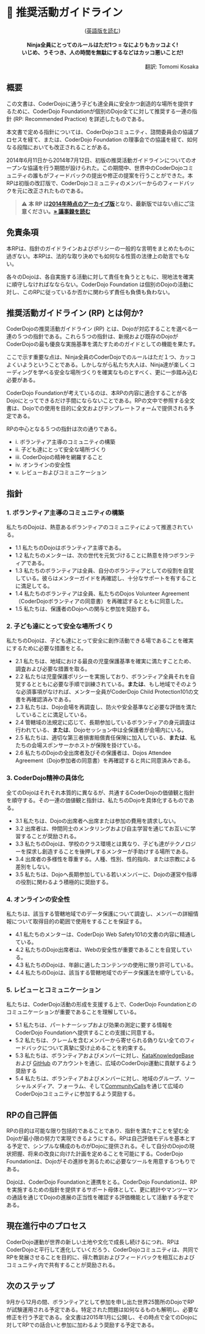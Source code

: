 # 📜 推奨活動ガイドライン
<center>(<a href='/docs/recommended-practice_en'>英語版を読む</a>)</center>
<br/>

<div align="center"><b>
Ninja全員にとってのルールはただ1つ = なによりもカッコよく!<br> いじめ、うそつき、人の時間を無駄にするなどはカッコ悪いことだ!<br>
</b></div>

<div align="right"><br>
翻訳: Tomomi Kosaka<br>
</div>

## 概要

この文書は、CoderDojoに通う子ども達全員に安全かつ創造的な場所を提供するために、CoderDojo Foundationが個別のDojo全てに対して推奨する一連の指針 (RP: Recommended Practice) を詳述したものである。

本文書で定める指針については、CoderDojoコミュニティ、諮問委員会の協議プロセスを経て、または、CoderDojo Foundation の理事会での協議を経て、如何なる段階においても改正されることがある。

2014年6月11日から2014年7月12日、初版の推奨活動ガイドラインについてのオープンな協議を行う期間が設けられた。この期間中、世界中のCoderDojoコミュニティの誰もがフィードバックの提出や修正の提案を行うことができた。本RPは初版の改訂版で、CoderDojoコミュニティのメンバーからのフィードバックを元に改正されたものである。

> ⚠️ **本 RP は[2014年時点のアーカイブ版](https://web.archive.org/web/20150702063648/https://coderdojo.com/news/2014/06/04/coderdojo-recommended-practice/)となり、最新版ではない点にご注意ください。[&raquo; 議事録を読む](https://www.facebook.com/legacy/notes/635280273252042/)**

## 免責条項

本RPは、指針のガイドラインおよびポリシーの一般的な言明をまとめたものに過ぎない。本RPは、法的な取り決めでも如何なる性質の法律上の助言でもない。

各々のDojoは、各自実施する活動に対して責任を負うとともに、現地法を確実に順守しなければなならない。CoderDojo Foundation は個別のDojoの活動に対し、このRPに従っているか否かに関わらず責任も負債も負わない。

## 推奨活動ガイドライン (RP) とは何か?

CoderDojoの推奨活動ガイドライン (RP) とは、Dojoが対応することを選べる一連の５つの指針である。これら５つの指針は、新規および既存のDojoがCoderDojoの最も優良な実施基準を満たすためのガイドとしての機能を果たす。

ここで示す重要な点は、Ninja全員のCoderDojoでのルールはただ１つ、カッコよくいようということである。しかしながら私たち大人は、Ninja達が楽しくコーディングを学べる安全な場所づくりを確実なものとすべく、更に一歩踏み込む必要がある。

CoderDojo Foundationが考えているのは、本RPの内容に適合することが各Dojoにとってできるだけ手間にならないことである。RPの文中で参照する全文書は、Dojoでの使用を目的に全文およびテンプレートフォームで提供される予定である。

RPの中心となる５つの指針は次の通りである。

- i. ボランティア主導のコミュニティの構築
- ii. 子ども達にとって安全な場所づくり
- iii. CoderDojoの精神を網羅すること
- iv. オンラインの安全性
- v. レビューおよびコミュニケーション

## 指針

### 1. ボランティア主導のコミュニティの構築
私たちのDojoは、熱意あるボランティアのコミュニティによって推進されている。 

- 1.1 私たちのDojoはボランティア主導である。 
- 1.2 私たちのメンターは、次の世代を元気づけることに熱意を持つボランティアである。
- 1.3 私たちのボランティアは全員、自分のボランティアとしての役割を自覚している。彼らはメンターガイドを再確認し、十分なサポートを有することに満足してる。
- 1.4 私たちのボランティアは全員、私たちのDojos Volunteer Agreement（CoderDojoボランティアの同意書）を再確認するとともに同意した。
- 1.5 私たちは、保護者のDojoへの関与と参加を奨励する。 


### 2. 子ども達にとって安全な場所づくり
私たちのDojoは、子ども達にとって安全に創作活動できる場であることを確実にするために必要な措置をとる。

- 2.1 私たちは、地域における最良の児童保護基準を確実に満たすことため、調査および必要な措置を取る。 
- 2.2 私たちは児童保護ポリシーを実施しており、ボランティア全員それを自覚するとともに必要な手順で訓練されている。<b>または</b>、もし地域でそのような必須事項がなければ、メンター全員がCoderDojo Child Protection101の文書を再確認済みである。
- 2.3 私たちは、Dojo会場を再調査し、防火や安全基準など必要な評価を満たしていることに満足している。 
- 2.4 管轄域の法規定に応じて、長期参加しているボランティアの身元調査は行われている、<b>または</b>、Dojoセッション中は全保護者が会場内にいる。 
- 2.5 私たちは、適切な第三者損害賠償責任保険に加入している、<b>または</b>、私たちの会場スポンサーかホストが保険を掛けている。
- 2.6 私たちのDojoの全出席者及びその保護者は、Dojos Attendee Agreement（Dojo参加者の同意書）を再確認すると共に同意済みである。
    
### 3. CoderDojo精神の具体化
全てのDojoはそれそれ本質的に異なるが、共通するCoderDojoの価値観と指針を順守する。その一連の価値観と指針は、私たちのDojoを具体化するものである。

- 3.1 私たちは、Dojoの出席者へ出席または参加の費用を請求しない。
- 3.2 出席者は、仲間同士のメンタリングおよび自主学習を通じてお互いに学習することが奨励される。 
- 3.3 私たちのDojoは、学校のクラス環境とは異なり、子ども達がテクノロジーを探求し創造することを後押しするメンターが手助けする場所である。
- 3.4 出席者の多様性を尊重する。人種、性別、性的指向、または宗教による差別をしない。
- 3.5 私たちは、Dojoへ長期参加している若いメンバーに、Dojoの運営や指導の役割に関わるよう積極的に奨励する。 

### 4. オンラインの安全性
私たちは、該当する管轄地域でのデータ保護について調査し、メンバーの詳細情報について取得目的の範囲で使用をすることを保証する。 

- 4.1 私たちのメンターは、CoderDojo Web Safety101の文書の内容に精通している。
- 4.2 私たちのDojo出席者は、Webの安全性が重要であることを自覚している。
- 4.3 私たちのDojoは、年齢に適したコンテンツの使用に限り許可している。
- 4.4 私たちのDojoは、該当する管轄地域でのデータ保護法を順守している。

### 5. レビューとコミュニケーション

私たちは、CoderDojo活動の形成を支援する上で、CoderDojo Foundationとのコミュニケーションが重要であることを理解している。

- 5.1 私たちは、パートナーシップおよび効果の測定に要する情報をCoderDojo Foundationへ提供することの支援に同意する。
- 5.2 私たちは、クレームを含むメンバーから寄せられる偽りない全てのフィードバックについて真摯に受け止めることを約束する。
- 5.3 私たちは、ボランティアおよびメンバーに対し、[KataKnowledgeBase](http://kata.coderdojo.com/wiki/Main_Page) および [GitHub](https://github.com/CoderDojo) のアカウントを通じ、広域のCoderDojo運動に貢献するよう奨励する
- 5.4 私たちは、ボランティアおよびメンバーに対し、地域のグループ、ソーシャルメディア、フォーラム、そして[CommunityCalls](https://www.eventbrite.ie/o/coderdojo-foundation-4101852373)を通じて広域のCoderDojoコミュニティに参加するよう奨励する。 

## RPの自己評価

RPの目的は可能な限り包括的であることであり、指針を満たすことを望む全Dojoが最小限の努力で実現できるようにする。RPは自己評価モデルを基本とする予定で、シンプルな構成のものがDojoに提供される。そして自分のDojoの現状把握、将来の改良に向けた計画を定めることを可能にする。CoderDojo Foundationは、Dojoがその進捗を測るために必要なツールを用意するつもりである。

Dojoは、CoderDojo Foundationと連携をとる。CoderDojo Foundationは、RPを実施するための指針を提供するサポート母体として、更に統計やマンツーマンの通話を通じてDojoの進展の正当性を確認する評価機能として活動する予定である。


## 現在進行中のプロセス

CoderDojo運動が世界の新しい土地や文化で成長し続けるにつれ、RPはCoderDojoと平行して進化していくだろう、CoderDojoコミュニティは、共同でRPを発展させることを目的に、得た教訓およびフィードバックを相互におよびコミュニティ内で共有することが奨励される。


## 次のステップ

9月から12月の間、ボランティアとして参加を申し出た世界25箇所のDojoでRPが試験運用される予定である。特定された問題は如何なるものも解明し、必要な修正を行う予定である。全文書は2015年1月に公開し、その時点で全てのDojoに対してRPでの話合いと参加に加わるよう奨励する予定である。

<br>

